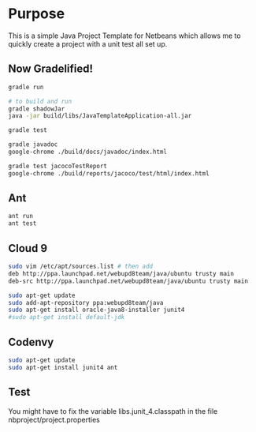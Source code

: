 # Purpose

This is a simple Java Project Template for Netbeans which allows me to quickly
create a project with a unit test all set up.

## Now Gradelified!

```bash
gradle run

# to build and run
gradle shadowJar
java -jar build/libs/JavaTemplateApplication-all.jar

gradle test

gradle javadoc
google-chrome ./build/docs/javadoc/index.html

gradle test jacocoTestReport
google-chrome ./build/reports/jacoco/test/html/index.html
```

## Ant

```bash
ant run
ant test
```


## Cloud 9

```bash
sudo vim /etc/apt/sources.list # then add
deb http://ppa.launchpad.net/webupd8team/java/ubuntu trusty main
deb-src http://ppa.launchpad.net/webupd8team/java/ubuntu trusty main

sudo apt-get update
sudo add-apt-repository ppa:webupd8team/java
sudo apt-get install oracle-java8-installer junit4
#sudo apt-get install default-jdk
```

## Codenvy

```bash
sudo apt-get update
sudo apt-get install junit4 ant
```


## Test

You might have to fix the variable libs.junit_4.classpath in the file nbproject/project.properties